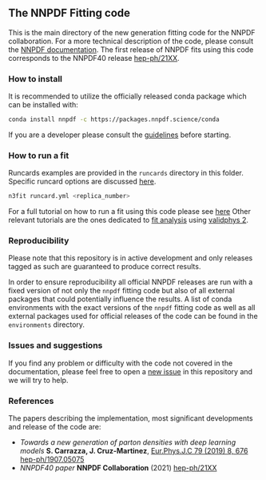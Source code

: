## The NNPDF Fitting code

This is the main directory of the new generation fitting code for the NNPDF collaboration.
For a more technical description of the code, please consult the [NNPDF documentation](https://docs.nnpdf.science/n3fit/methodology.html).
The first release of NNPDF fits using this code corresponds to the NNPDF40 release [hep-ph/21XX]().

### How to install

It is recommended to utilize the officially released conda package which can be installed with:

```bash
conda install nnpdf -c https://packages.nnpdf.science/conda
```

If you are a developer please consult the [guidelines](https://docs.nnpdf.science/get-started/rules.html) before starting.


### How to run a fit

Runcards examples are provided in the `runcards` directory in this folder.
Specific runcard options are discussed [here](https://docs.nnpdf.science/n3fit/runcard_detailed.html).


```bash
n3fit runcard.yml <replica_number>
```

For a full tutorial on how to run a fit using this code please see [here](file:///media/storageSSD/Academic_Workspace/NNPDF/source/nnpdf/doc/sphinx/build/html/tutorials/run-fit.html)
Other relevant tutorials are the ones dedicated to [fit analysis](https://docs.nnpdf.science/tutorials/index.html#analysing-results) using [validphys 2](https://docs.nnpdf.science/vp/index.html).

### Reproducibility
Please note that this repository is in active development and only releases tagged as such are guaranteed to produce correct results.

In order to ensure reproducibility all official NNPDF releases are run with a fixed version of not only the `nnpdf` fitting code but also
of all external packages that could potentially influence the results.
A list of conda environments with the exact versions of the `nnpdf` fitting code as well as all external packages used for official releases
of the code can be found in the `environments` directory.


### Issues and suggestions

If you find any problem or difficulty with the code not covered in the documentation, please
feel free to open a [new issue](https://github.com/NNPDF/nnpdf/issues/new/) in this repository and we will try to help.

### References

The papers describing the implementation, most significant developments and release of the code are:

- _Towards a new generation of parton densities with deep learning models_
**S. Carrazza, J. Cruz-Martinez**, [Eur.Phys.J.C 79 (2019) 8, 676](https://doi.org/10.1140/epjc/s10052-019-7197-2) [hep-ph/1907.05075](https://arxiv.org/pdf/1907.05075.pdf)
- _NNPDF40 paper_
**NNPDF Collaboration** (2021) [hep-ph/21XX]()
